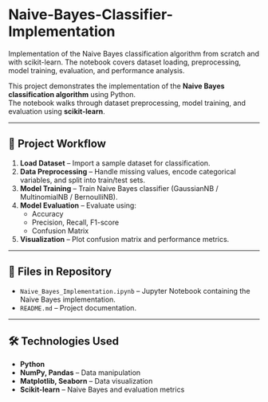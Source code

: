 # Naive-Bayes-Classifier-Implementation
Implementation of the Naive Bayes classification algorithm from scratch and with scikit-learn. The notebook covers dataset loading, preprocessing, model training, evaluation, and performance analysis.

This project demonstrates the implementation of the **Naive Bayes classification algorithm** using Python.  
The notebook walks through dataset preprocessing, model training, and evaluation using **scikit-learn**.

---

## 🚀 Project Workflow
1. **Load Dataset** – Import a sample dataset for classification.
2. **Data Preprocessing** – Handle missing values, encode categorical variables, and split into train/test sets.
3. **Model Training** – Train Naive Bayes classifier (GaussianNB / MultinomialNB / BernoulliNB).
4. **Model Evaluation** – Evaluate using:
   - Accuracy
   - Precision, Recall, F1-score
   - Confusion Matrix
5. **Visualization** – Plot confusion matrix and performance metrics.

---

## 📂 Files in Repository
- `Naive_Bayes_Implementation.ipynb` – Jupyter Notebook containing the Naive Bayes implementation.
- `README.md` – Project documentation.

---

## 🛠️ Technologies Used
- **Python**
- **NumPy, Pandas** – Data manipulation
- **Matplotlib, Seaborn** – Data visualization
- **Scikit-learn** – Naive Bayes and evaluation metrics   
   

